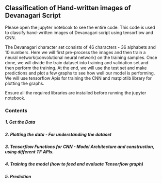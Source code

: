## Classification of Hand-written images of Devanagari Script

Please open the jupyter notebook to see the entire code. This code is used to classify hand-written images of Devanagari script using tensorflow and CNN.

The Devanagari character set consists of 46 characters - 36 alphabets and 10 numbers. Here we will first pre-process the images and then train a neural network(convolutional neural network) on the training samples. Once done, we will divide the train  dataset into training and validation set and then perform the training. At the end, we will use the test set and make predictions and plot a few graphs to see how well our model is performing. We will use tensorflow Apis for training the CNN and matplotlib library for plotting the graphs.

Ensure all the required libraries are installed before running the jupyter notebook.

###     Contents
#####     1. Get the Data
#####     2. Plotting the data - For understanding the dataset
#####     3. Tensorflow Functions for CNN - Model Architecture and construction, using different TF APIs.
#####     4. Training the model (how to feed and evaluate Tensorflow graph)
#####     5. Prediction
